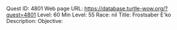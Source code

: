 Quest ID: 4801
Web page URL: https://database.turtle-wow.org/?quest=4801
Level: 60
Min Level: 55
Race: nil
Title: Frostsaber E'ko
Description: 
Objective: 
